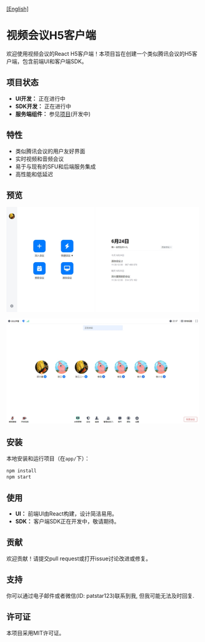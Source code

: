 [[English]](README.md)

# 视频会议H5客户端

欢迎使用视频会议的React H5客户端！本项目旨在创建一个类似腾讯会议的H5客户端，包含前端UI和客户端SDK。

## 项目状态

- **UI开发：** 正在进行中
- **SDK开发：** 正在进行中
- **服务端组件：** 参见[项目](https://github.com/patstart/meeting-services)(开发中)

## 特性

- 类似腾讯会议的用户友好界面
- 实时视频和音频会议
- 易于与现有的SFU和后端服务集成
- 高性能和低延迟

## 预览

![主页](./preview/home_page.png)

![会议页面](./preview/meeting_page.png)

## 安装

本地安装和运行项目（在`app/`下）：

```bash
npm install
npm start
```

## 使用

- **UI：** 前端UI由React构建，设计简洁易用。
- **SDK：** 客户端SDK正在开发中，敬请期待。

## 贡献

欢迎贡献！请提交pull request或打开issue讨论改进或修复。

## 支持

你可以通过电子邮件或者微信(ID: patstar123)联系到我, 但我可能无法及时回复.

## 许可证

本项目采用MIT许可证。
